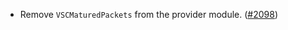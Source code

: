 - Remove `VSCMaturedPackets` from the provider module.
  ([\#2098](https://github.com/cosmos/interchain-security/pull/2098))
